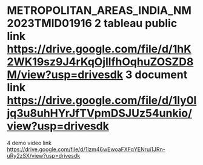# METROPOLITAN_AREAS_INDIA_NM2023TMID01916                                                                                                                                                     2 tableau public link                                                                                                                                                                            https://drive.google.com/file/d/1hK2WK19sz9J4rKqOjllfhOqhuZOSZD8M/view?usp=drivesdk                                                                                                        3 document link                                                                                                                                                                              https://drive.google.com/file/d/1ly0ljq3u8uhHYrJfTVpmDSJUz54unkio/view?usp=drivesdk                                                                                                       
 4      demo video link                                                                                                                                                                       
      https://drive.google.com/file/d/1lzm46wEwoaFXFqYENrui1JRn-uRy2zSX/view?usp=drivesdk  
